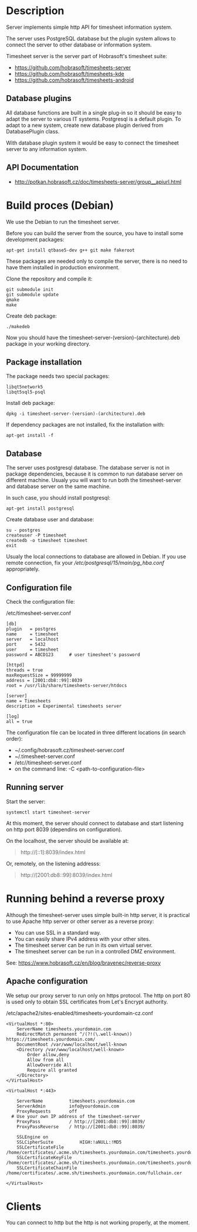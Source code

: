 # Description

Server implements simple http API for timesheet information system.

The server uses PostgreSQL database but the plugin system
allows to connect the server to other database or
information system.

Timesheet server is the server part of Hobrasoft's timesheet suite:

- https://github.com/hobrasoft/timesheets-server
- https://github.com/hobrasoft/timesheets-kde
- https://github.com/hobrasoft/timesheets-android

## Database plugins

All database functions are built in a single plug-in so
it should be easy to adapt the server to various IT 
systems. Postgresql is a default plugin. To adapt to a new
system, create new database plugin derived from DatabasePlugin class.

With database plugin system it would be easy to connect the
timesheet server to any information system.

## API Documentation

- http://potkan.hobrasoft.cz/doc/timesheets-server/group__apiurl.html



# Build proces (Debian)

We use the Debian to run the timesheet server.

Before you can build the server from the source, you have to install 
some development packages:

    apt-get install qtbase5-dev g++ git make fakeroot

These packages are needed only to compile the server, there is no
need to have them installed in production environment.


Clone the repository and compile it:

    git submodule init
    git submodule update
    qmake
    make

Create deb package:

    ./makedeb

Now you should have the timesheet-server-(version)-(architecture).deb package in your working directory.

## Package installation

The package needs two special packages:

    libqt5network5
    libqt5sql5-psql

Install deb package:

    dpkg -i timesheet-server-(version)-(architecture).deb

If dependency packages are not installed, fix the installation with:

    apt-get install -f

## Database

The server uses postgresql database. The database server is not in package dependencies, because
it is common to run database server on different machine. Usualy you will want to run both the
timesheet-server and database server on the same machine.

In such case, you should install postgresql:

    apt-get install postgresql

Create database user and database:

    su - postgres
    createuser -P timesheet
    createdb -o timesheet timesheet
    exit

Usualy the local connections to database are allowed in Debian. If you use remote connection,
fix your */etc/postgresql/15/main/pg_hba.conf* appropriately.


## Configuration file

Check the configuration file:

/etc/timesheet-server.conf

    [db]
    plugin   = postgres
    name     = timesheet
    server   = localhost
    port     = 5432
    user     = timesheet
    password = ABCD123      # user timesheet's password

    [httpd]
    threads = true
    maxRequestSize = 99999999
    address = [2001:db8::99]:8039
    root = /usr/lib/share/timesheets-server/htdocs

    [server]
    name = Timesheets
    description = Experimental timesheets server

    [log]
    all = true

The configuration file can be located in three different locations (in search order):
- ~/.config/hobrasoft.cz/timesheet-server.conf
- ~/.timesheet-server.conf
- /etc//timesheet-server.conf
- on the command line: -C &lt;path-to-configuration-file&gt;


## Running server

Start the server:

    systemctl start timesheet-server

At this moment, the server should connect to database and start listening on
http port 8039 (dependins on configuration).

On the localhost, the server should be available at:

> http://[::1]:8039/index.html


Or, remotely, on the listening addresss:

> http://[2001:db8::99]:8039/index.html


# Running behind a reverse proxy

Although the timesheet-server uses simple built-in http server, it is
practical to use Apache http server or other server as a reverse proxy:

- You can use SSL in a standard way.
- You can easily share IPv4 address with your other sites.
- The timesheet server can be run in its own virtual server.
- The timesheet server can be run in a controlled DMZ environment.

See:
https://www.hobrasoft.cz/en/blog/bravenec/reverse-proxy

## Apache configuration

We setup our proxy server to run only on https protocol. The http on port 80
is used only to obtain SSL certificates from Let's Encrypt authority.

/etc/apache2/sites-enabled/timesheets-yourdomain-cz.conf

    <VirtualHost *:80>
        ServerName timesheets.yourdomain.com
        RedirectMatch permanent ^/(?!(\.well-known)) https://timesheets.yourdomain.com/
        DocumentRoot /var/www/localhost/well-known
        <Directory /var/www/localhost/well-known>
            Order allow,deny
            Allow from all
            AllowOverride All
            Require all granted
        </Directory>
    </VirtualHost>

    <VirtualHost *:443>

        ServerName          timesheets.yourdomain.com
        ServerAdmin         info@yourdomain.com
        ProxyRequests       off
      # Use your own IP address of the timesheet-server
        ProxyPass           / http://[2001:db8::99]:8039/
        ProxyPassReverse    / http://[2001:db8::99]:8039/

        SSLEngine on
        SSLCipherSuite          HIGH:!aNULL:!MD5
        SSLCertificateFile      /home/certificates/.acme.sh/timesheets.yourdomain.com/timesheets.yourdomain.com.cer
        SSLCertificateKeyFile   /home/certificates/.acme.sh/timesheets.yourdomain.com/timesheets.yourdomain.com.key
        SSLCertificateChainFile /home/certificates/.acme.sh/timesheets.yourdomain.com/fullchain.cer

    </VirtualHost>

# Clients

You can connect to http but the http is not working properly, at the moment. 


